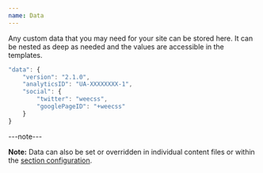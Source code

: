 ```yaml
---
name: Data
---
```


Any custom data that you may need for your site can be stored here. It can be nested as deep as needed and the values are accessible in the templates.

```javascript
"data": {
	"version": "2.1.0",
	"analyticsID": "UA-XXXXXXXX-1",
	"social": {
		"twitter": "weecss",
		"googlePageID": "+weecss"
	}
}
```

---note---

**Note:** Data can also be set or overridden in individual content files or within the [section configuration](#sections).
